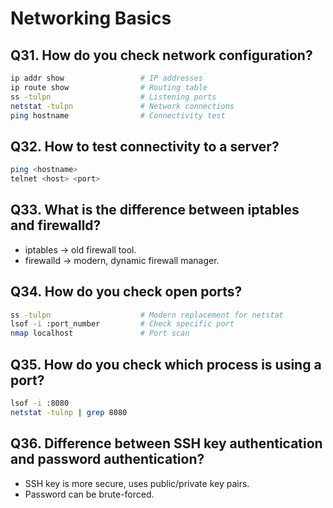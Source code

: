 # Networking Basics
## Q31. How do you check network configuration?
```bash
ip addr show                 # IP addresses
ip route show                # Routing table
ss -tulpn                    # Listening ports
netstat -tulpn               # Network connections
ping hostname                # Connectivity test
```
## Q32. How to test connectivity to a server?
```bash
ping <hostname>
telnet <host> <port>
```
## Q33. What is the difference between iptables and firewalld?

- iptables → old firewall tool.
- firewalld → modern, dynamic firewall manager.

## Q34. How do you check open ports?
```bash
ss -tulpn                    # Modern replacement for netstat
lsof -i :port_number         # Check specific port
nmap localhost               # Port scan
```

## Q35. How do you check which process is using a port?
```bash
lsof -i :8080
netstat -tulnp | grep 8080
```
## Q36. Difference between SSH key authentication and password authentication?
- SSH key is more secure, uses public/private key pairs.
- Password can be brute-forced.


